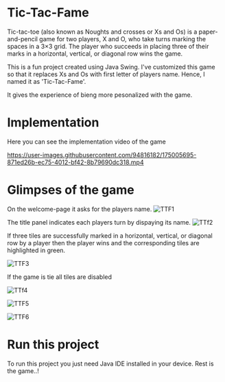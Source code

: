 # Tic-Tac-Fame
Tic-tac-toe (also known as Noughts and crosses or Xs and Os) is a paper-and-pencil game for two players, X and O, who take turns marking the spaces in a 3×3 grid. The player who succeeds in placing three of their marks in a horizontal, vertical, or diagonal row wins the game.

  This is a fun project created using Java Swing.
I've customized this game so that it replaces Xs and Os with first letter of players name. Hence, I named it as 'Tic-Tac-Fame'.

It gives the experience of bieng more pesonalized with the game.
# Implementation
Here you can see the implementation video of the game


https://user-images.githubusercontent.com/94816182/175005695-871ed26b-ec75-4012-bf42-8b79690dc318.mp4


# Glimpses of the game

On the welcome-page it asks for the players name. 
![TTF1](https://user-images.githubusercontent.com/94816182/174997332-74d57124-e294-47b0-8aca-27df74dad7de.jpg)

The title panel indicates each players turn by dispaying its name.
![TTf2](https://user-images.githubusercontent.com/94816182/174997568-100d6b42-3e2a-45ae-ba30-277a1f9856ce.jpg)

If three tiles are successfully marked in a horizontal, vertical, or diagonal row by a player then the player wins 
and the corresponding tiles are highlighted in green.

![TTF3](https://user-images.githubusercontent.com/94816182/174997594-23a3d43f-5e9c-44c4-9063-d3e6e3315cca.jpg)

If the game is tie all tiles are disabled

![TTf4](https://user-images.githubusercontent.com/94816182/174997645-011ae686-2bd5-4a59-b123-000baf9eab1f.jpg)


![TTF5](https://user-images.githubusercontent.com/94816182/174998170-a9f5ee2e-f483-4190-a2ef-8adf463f8014.jpg)


![TTF6](https://user-images.githubusercontent.com/94816182/174998205-0db744be-5ce7-4085-9832-71cfb69c0ce9.jpg)

# Run this project
To run this project you just need Java IDE installed in your device.
Rest is the game..!
